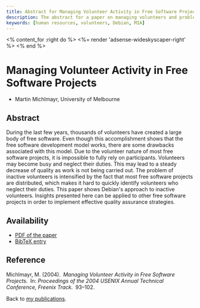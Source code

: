 ```yaml
---
title: Abstract for Managing Volunteer Activity in Free Software Projects
description: The abstract for a paper on managing volunteers and problems associated with this
keywords: [human resources, volunteers, Debian, MIA]
---
```


<% content_for :right do %>
<%= render 'adsense-wideskyscaper-right' %>
<% end %>

<h1>Managing Volunteer Activity in Free Software Projects</h1>

<ul class = "author">
<li><span class = "author">Martin Michlmayr,</span>
    <span class = "affiliation">University of Melbourne</span></li>
</ul>

<h2>Abstract</h2>

During the last few years, thousands of volunteers have created a large
body of free software. Even though this accomplishment shows that the free
software development model works, there are some drawbacks associated with
this model. Due to the volunteer nature of most free software projects, it
is impossible to fully rely on participants. Volunteers may become busy and
neglect their duties. This may lead to a steady decrease of quality as work
is not being carried out. The problem of inactive volunteers is intensified
by the fact that most free software projects are distributed, which makes
it hard to quickly identify volunteers who neglect their duties. This paper
shows Debian's approach to inactive volunteers. Insights presented here can
be applied to other free software projects in order to implement effective
quality assurance strategies.

<h2>Availability</h2>

<ul>

<li><a href = "../michlmayr-mia.pdf">PDF of the paper</a></li>

<li><a href = "../michlmayr-mia.bib">BibTeX entry</a></li>

</ul>

<h2>Reference</h2>

Michlmayr, M. (2004).&ensp;<i>Managing Volunteer Activity in Free Software
Projects.</i>&ensp;In: <i>Proceedings of the 2004 USENIX Annual Technical
Conference, Freenix Track.</i>&ensp;93&ndash;102.

Back to <a href = "..">my publications</a>.

